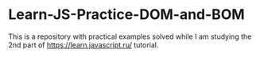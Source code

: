 # Learn-JS-Practice-DOM-and-BOM

This is a repository with practical examples solved while I am studying the 2nd part of https://learn.javascript.ru/ tutorial.
